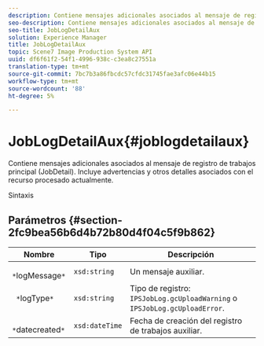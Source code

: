 ```yaml
---
description: Contiene mensajes adicionales asociados al mensaje de registro de trabajos principal (JobDetail). Incluye advertencias y otros detalles asociados con el recurso procesado actualmente.
seo-description: Contiene mensajes adicionales asociados al mensaje de registro de trabajos principal (JobDetail). Incluye advertencias y otros detalles asociados con el recurso procesado actualmente.
seo-title: JobLogDetailAux
solution: Experience Manager
title: JobLogDetailAux
topic: Scene7 Image Production System API
uuid: df6f61f2-54f1-4996-938c-c3ea8c27551a
translation-type: tm+mt
source-git-commit: 7bc7b3a86fbcdc57cfdc31745fae3afc06e44b15
workflow-type: tm+mt
source-wordcount: '88'
ht-degree: 5%

---
```



# JobLogDetailAux{#joblogdetailaux}

Contiene mensajes adicionales asociados al mensaje de registro de trabajos principal (JobDetail). Incluye advertencias y otros detalles asociados con el recurso procesado actualmente.

Sintaxis

## Parámetros {#section-2fc9bea56b6d4b72b80d4f04c5f9b862}

| Nombre | Tipo | Descripción |
|---|---|---|
| ` *`logMessage`*` | `xsd:string` | Un mensaje auxiliar. |
| ` *`logType`*` | `xsd:string` | Tipo de registro: `IPSJobLog.gcUploadWarning` o `IPSJobLog.gcUploadError`. |
| ` *`datecreated`*` | `xsd:dateTime` | Fecha de creación del registro de trabajos auxiliar. |

